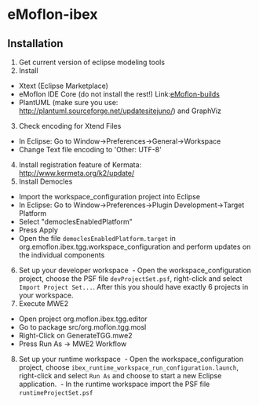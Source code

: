 # eMoflon-ibex

## Installation
1. Get current version of eclipse modeling tools
2. Install
  - Xtext  (Eclipse Marketplace)
  - eMoflon IDE Core (do not install the rest!) Link:[eMoflon-builds](https://emoflon.github.io/installation.html)
  - PlantUML (make sure you use: http://plantuml.sourceforge.net/updatesitejuno/) and GraphViz
3. Check encoding for Xtend Files
  - In Eclipse: Go to Window->Preferences->General->Workspace 
  - Change Text file encoding to 'Other: UTF-8'
4. Install registration feature of Kermata: http://www.kermeta.org/k2/update/  
5. Install Democles
  - Import the workspace_configuration project into Eclipse
  - In Eclipse: Go to Window->Preferences->Plugin Development->Target Platform
  - Select "democlesEnabledPlatform"
  - Press Apply
  - Open the file ```democlesEnabledPlatform.target``` in org.emoflon.ibex.tgg.workspace_configuration and perform updates on the individual components
6. Set up your developer workspace
  - Open the workspace_configuration project, choose the PSF file ```devProjectSet.psf```, right-click and select ```Import Project Set...```.  After this you should have exactly 6 projects in your workspace.
7. Execute MWE2
  - Open project org.moflon.ibex.tgg.editor 
  - Go to package src/org.moflon.tgg.mosl 
  - Right-Click on GenerateTGG.mwe2 
  - Press Run As -> MWE2 Workflow
8. Set up your runtime workspace
  - Open the workspace_configuration project, choose ```ibex_runtime_workspace_run_configuration.launch```, right-click and select ```Run As``` and choose to start a new Eclipse application.
  - In the runtime workspace import the PSF file ```runtimeProjectSet.psf```
